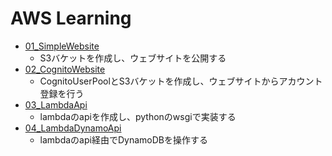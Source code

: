 # AWS Learning

* [01_SimpleWebsite](./01_SimpleWebsite/README.md)
  * S3バケットを作成し、ウェブサイトを公開する
* [02_CognitoWebsite](./02_CognitoWebsite/README.md)
  * CognitoUserPoolとS3バケットを作成し、ウェブサイトからアカウント登録を行う
* [03_LambdaApi](./03_LambdaApi/README.md)
  * lambdaのapiを作成し、pythonのwsgiで実装する
* [04_LambdaDynamoApi](./04_LambdaDynamoApi/README.md)
  * lambdaのapi経由でDynamoDBを操作する